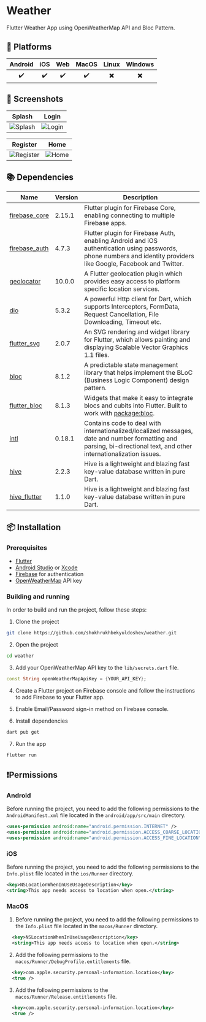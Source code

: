 # Weather

Flutter Weather App using OpenWeatherMap API and Bloc Pattern.

## 📱 Platforms

| Android | iOS | Web | MacOS | Linux | Windows |
| :-----: | :-: | :-: | :---: | :---: | :-----: |
|   ✔️    | ✔️  | ✔️  |  ✔️   |  ✖️   |   ✖️    |

## 📸 Screenshots

<!-- variables -->

[splash]: screenshots/splash.jpg "Splash"
[login]: screenshots/login.jpg "Login"
[register]: screenshots/register.jpg "Register"
[home]: screenshots/home.jpg "Home"

<!-- images -->

|      Splash       |      Login      |
| :---------------: | :-------------: |
| ![Splash][splash] | ![Login][login] |

|       Register        |     Home      |
| :-------------------: | :-----------: |
| ![Register][register] | ![Home][home] |

## 📚 Dependencies

| Name                                                    | Version | Description                                                                                                                                                          |
| ------------------------------------------------------- | ------- | -------------------------------------------------------------------------------------------------------------------------------------------------------------------- |
| [firebase_core](https://pub.dev/packages/firebase_core) | 2.15.1  | Flutter plugin for Firebase Core, enabling connecting to multiple Firebase apps.                                                                                     |
| [firebase_auth](https://pub.dev/packages/firebase_auth) | 4.7.3   | Flutter plugin for Firebase Auth, enabling Android and iOS authentication using passwords, phone numbers and identity providers like Google, Facebook and Twitter.   |
| [geolocator](https://pub.dev/packages/geolocator)       | 10.0.0  | A Flutter geolocation plugin which provides easy access to platform specific location services.                                                                      |
| [dio](https://pub.dev/packages/dio)                     | 5.3.2   | A powerful Http client for Dart, which supports Interceptors, FormData, Request Cancellation, File Downloading, Timeout etc.                                         |
| [flutter_svg](https://pub.dev/packages/flutter_svg)     | 2.0.7   | An SVG rendering and widget library for Flutter, which allows painting and displaying Scalable Vector Graphics 1.1 files.                                            |
| [bloc](https://pub.dev/packages/bloc)                   | 8.1.2   | A predictable state management library that helps implement the BLoC (Business Logic Component) design pattern.                                                      |
| [flutter_bloc](https://pub.dev/packages/flutter_bloc)   | 8.1.3   | Widgets that make it easy to integrate blocs and cubits into Flutter. Built to work with [package:bloc](https://pub.dev/packages/bloc).                              |
| [intl](https://pub.dev/packages/intl)                   | 0.18.1  | Contains code to deal with internationalized/localized messages, date and number formatting and parsing, bi-directional text, and other internationalization issues. |
| [hive](https://pub.dev/packages/hive)                   | 2.2.3   | Hive is a lightweight and blazing fast key-value database written in pure Dart.                                                                                      |
| [hive_flutter](https://pub.dev/packages/hive_flutter)   | 1.1.0   | Hive is a lightweight and blazing fast key-value database written in pure Dart.                                                                                      |

## 📦 Installation

### Prerequisites

-   [Flutter](https://flutter.dev/docs/get-started/install)
-   [Android Studio](https://developer.android.com/studio) or [Xcode](https://developer.apple.com/xcode/)
-   [Firebase](https://firebase.google.com/) for authentication
-   [OpenWeatherMap](https://openweathermap.org/) API key

### Building and running

In order to build and run the project, follow these steps:

1. Clone the project

```bash
git clone https://github.com/shokhrukhbekyuldoshev/weather.git
```

2. Open the project

```bash
cd weather
```

3. Add your OpenWeatherMap API key to the `lib/secrets.dart` file.

```dart
const String openWeatherMapApiKey = {YOUR_API_KEY};
```

4. Create a Flutter project on Firebase console and follow the instructions to add Firebase to your Flutter app.

5. Enable Email/Password sign-in method on Firebase console.

6. Install dependencies

```bash
dart pub get
```

7. Run the app

```bash
flutter run
```

## ❗️Permissions

### Android

Before running the project, you need to add the following permissions to the `AndroidManifest.xml` file located in the `android/app/src/main` directory.

```xml
<uses-permission android:name="android.permission.INTERNET" />
<uses-permission android:name="android.permission.ACCESS_COARSE_LOCATION" />
<uses-permission android:name="android.permission.ACCESS_FINE_LOCATION" />
```

### iOS

Before running the project, you need to add the following permissions to the `Info.plist` file located in the `ios/Runner` directory.

```xml
<key>NSLocationWhenInUseUsageDescription</key>
<string>This app needs access to location when open.</string>
```

### MacOS

1. Before running the project, you need to add the following permissions to the `Info.plist` file located in the `macos/Runner` directory.

```xml
  <key>NSLocationWhenInUseUsageDescription</key>
  <string>This app needs access to location when open.</string>
```

2. Add the following permissions to the `macos/Runner/DebugProfile.entitlements` file.

```xml
  <key>com.apple.security.personal-information.location</key>
  <true />
```

3. Add the following permissions to the `macos/Runner/Release.entitlements` file.

```xml
  <key>com.apple.security.personal-information.location</key>
  <true />
```





